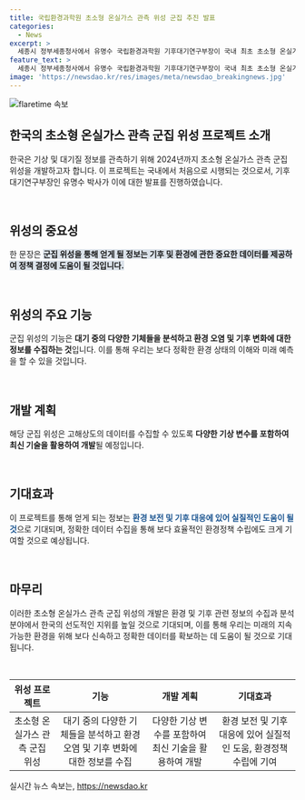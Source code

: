 ```yaml
---
title: 국립환경과학원 초소형 온실가스 관측 위성 군집 추진 발표
categories:
  - News
excerpt: >
  세종시 정부세종청사에서 유명수 국립환경과학원 기후대기연구부장이 국내 최초 초소형 온실가스 관측 군집 위성 개발 계획을 발표했다. 해당 위성은 2024년에 개발될 예정이다.
feature_text: >
  세종시 정부세종청사에서 유명수 국립환경과학원 기후대기연구부장이 국내 최초 초소형 온실가스 관측 군집 위성 개발 계획을 발표했다. 해당 위성은 2024년에 개발될 예정이다.
image: 'https://newsdao.kr/res/images/meta/newsdao_breakingnews.jpg'
---
```


<p><img src="https://newsdao.kr/res/images/meta/newsdao_breakingnews.jpg" alt="flaretime 속보" /></p>

<h2 data-ke-size="size26">한국의 초소형 온실가스 관측 군집 위성 프로젝트 소개</h2>

<p>한국은 기상 및 대기질 정보를 관측하기 위해 2024년까지 초소형 온실가스 관측 군집 위성을 개발하고자 합니다. 이 프로젝트는 국내에서 처음으로 시행되는 것으로서, 기후대기연구부장인 유명수 박사가 이에 대한 발표를 진행하였습니다.</p>

<p data-ke-size="size16">&nbsp;</p>

<h2 data-ke-size="size26">위성의 중요성</h2>

<p>한 문장은 <b><span style="background-color: #21538527;">군집 위성을 통해 얻게 될 정보는 기후 및 환경에 관한 중요한 데이터를 제공하여 정책 결정에 도움이 될 것입니다.</span></b></p>

<p data-ke-size="size16">&nbsp;</p>

<h2 data-ke-size="size26">위성의 주요 기능</h2>

<p>군집 위성의 기능은 <b>대기 중의 다양한 기체들을 분석하고 환경 오염 및 기후 변화에 대한 정보를 수집하는 것</b>입니다. 이를 통해 우리는 보다 정확한 환경 상태의 이해와 미래 예측을 할 수 있을 것입니다.</p>

<p data-ke-size="size16">&nbsp;</p>

<h2 data-ke-size="size26">개발 계획</h2>

<p>해당 군집 위성은 고해상도의 데이터를 수집할 수 있도록 <b>다양한 기상 변수를 포함하여 최신 기술을 활용하여 개발</b>될 예정입니다.</p>

<p data-ke-size="size16">&nbsp;</p>

<h2 data-ke-size="size26">기대효과</h2>

<p>이 프로젝트를 통해 얻게 되는 정보는 <b><span style="color: #1a5490;">환경 보전 및 기후 대응에 있어 실질적인 도움이 될 것</span></b>으로 기대되며, 정확한 데이터 수집을 통해 보다 효율적인 환경정책 수립에도 크게 기여할 것으로 예상됩니다.</p>

<p data-ke-size="size16">&nbsp;</p>

<h2 data-ke-size="size26">마무리</h2>

<p>이러한 초소형 온실가스 관측 군집 위성의 개발은 환경 및 기후 관련 정보의 수집과 분석 분야에서 한국의 선도적인 지위를 높일 것으로 기대되며, 이를 통해 우리는 미래의 지속 가능한 환경을 위해 보다 신속하고 정확한 데이터를 확보하는 데 도움이 될 것으로 기대됩니다.</p>

<p data-ke-size="size16">&nbsp;</p>

<table>
<thead>
<tr>
<th style="text-align: center;">위성 프로젝트</th>
<th style="text-align: center;">기능</th>
<th style="text-align: center;">개발 계획</th>
<th style="text-align: center;">기대효과</th>
</tr>
</thead>
<tbody>
<tr>
<td style="text-align: center;">초소형 온실가스 관측 군집 위성</td>
<td style="text-align: center;">대기 중의 다양한 기체들을 분석하고 환경 오염 및 기후 변화에 대한 정보를 수집</td>
<td style="text-align: center;">다양한 기상 변수를 포함하여 최신 기술을 활용하여 개발</td>
<td style="text-align: center;">환경 보전 및 기후 대응에 있어 실질적인 도움, 환경정책 수립에 기여</td>
</tr>
</tbody>
</table>
실시간 뉴스 속보는, <a href="https://newsdao.kr" rel="dofollow">https://newsdao.kr</a>


